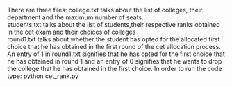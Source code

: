 There are three files:
college.txt talks about the list of colleges, their department and the maximum number of seats.<br>
students.txt talks about the list of students,their respective ranks obtained in the cet exam and their choices of colleges<br>
round1.txt talks about whether the student has opted for the allocated first choice that he has obtained in the first round of the cet allocation process.
An entry of 1 in round1.txt signifies that he has opted for the first choice that he has obtained in round 1 and an entry of 0 signifies that he wants to drop the college that he has obtained in the first choice.
In order to run the code type:
python cet_rank.py
